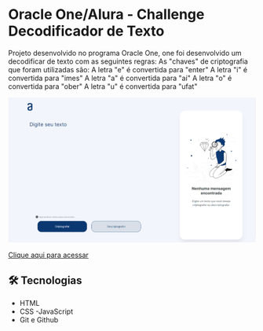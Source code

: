 # Oracle One/Alura - Challenge Decodificador de Texto

Projeto desenvolvido no programa Oracle One, one foi desenvolvido um decodificar de texto com as seguintes regras:
As "chaves" de criptografia que foram utilizadas são:
A letra "e" é convertida para "enter"
A letra "i" é convertida para "imes"
A letra "a" é convertida para "ai"
A letra "o" é convertida para "ober"
A letra "u" é convertida para "ufat"

![preview](./assets/preview.png)

[Clique aqui para acessar]()

## 🛠 Tecnologias

- HTML
- CSS
-JavaScript
- Git e Github
